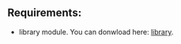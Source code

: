 ## Requirements: 

* library module. You can donwload here: [library](https://github.com/Ame-k/library).
